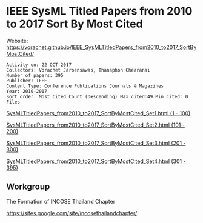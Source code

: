 # IEEE SysML Titled Papers from 2010 to 2017 Sort By Most Cited

Website: https://vorachet.github.io/IEEE_SysMLTitledPapers_from2010_to2017_SortByMostCited/

```
Activity on: 22 OCT 2017
Collectors: Vorachet Jaroensawas, Thanaphon Chearanai
Number of papers: 395
Publisher: IEEE
Content Type: Conference Publications Journals & Magazines
Year: 2010-2017
Sort order: Most Cited Count (Descending) Max cited:49 Min cited: 0 Files
```

[SysMLTitledPapers_from2010_to2017_SortByMostCited_Set1.html (1 - 100)](http://htmlpreview.github.io/?https://github.com/vorachet/IEEE_SysMLTitledPapers_from2010_to2017_SortByMostCited/blob/master/22OCT17_VJ_TP_SysMLTitledPapers_from2010_to2017_SortByMostCited_Set1.html)

[SysMLTitledPapers_from2010_to2017_SortByMostCited_Set2.html (101 - 200)](http://htmlpreview.github.io/?https://github.com/vorachet/IEEE_SysMLTitledPapers_from2010_to2017_SortByMostCited/blob/master/22OCT17_VJ_TP_SysMLTitledPapers_from2010_to2017_SortByMostCited_Set2.html)

[SysMLTitledPapers_from2010_to2017_SortByMostCited_Set3.html (201 - 300)](http://htmlpreview.github.io/?https://github.com/vorachet/IEEE_SysMLTitledPapers_from2010_to2017_SortByMostCited/blob/master/22OCT17_VJ_TP_SysMLTitledPapers_from2010_to2017_SortByMostCited_Set3.html)

[SysMLTitledPapers_from2010_to2017_SortByMostCited_Set4.html (301 - 395)](http://htmlpreview.github.io/?https://github.com/vorachet/IEEE_SysMLTitledPapers_from2010_to2017_SortByMostCited/blob/master/22OCT17_VJ_TP_SysMLTitledPapers_from2010_to2017_SortByMostCited_Set4.html)

## Workgroup

The Formation of INCOSE Thailand Chapter

https://sites.google.com/site/incosethailandchapter/
